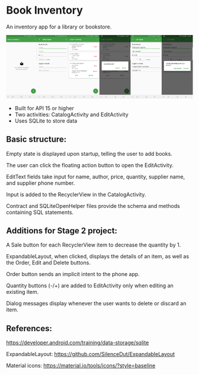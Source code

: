 # Book Inventory

An inventory app for a library or bookstore.

![Screenshot](BookInventory.png)

* Built for API 15 or higher
* Two activities: CatalogActivity and EditActivity
* Uses SQLite to store data

## Basic structure:

Empty state is displayed upon startup, telling the user to add books.

The user can click the floating action button to open the EditActivity.

EditText fields take input for name, author, price, quantity, supplier name, and supplier phone number.

Input is added to the RecyclerView in the CatalogActivity.

Contract and SQLiteOpenHelper files provide the schema and methods containing SQL statements.

## Additions for Stage 2 project:

A Sale button for each RecyclerView item to decrease the quantity by 1.

ExpandableLayout, when clicked, displays the details of an item, as well as the Order, Edit and Delete buttons.

Order button sends an implicit intent to the phone app.

Quantity buttons (-/+) are added to EditActivity only when editing an existing item.

Dialog messages display whenever the user wants to delete or discard an item.

## References:

https://developer.android.com/training/data-storage/sqlite

ExpandableLayout: https://github.com/SilenceDut/ExpandableLayout

Material icons: https://material.io/tools/icons/?style=baseline